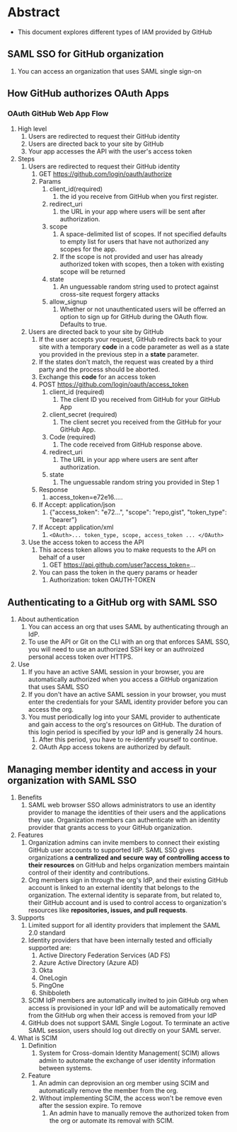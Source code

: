 # Abstract

- This document explores different types of IAM provided by GitHub

## SAML SSO for GitHub organization

1. You can access an organization that uses SAML single sign-on

## How GitHub authorizes OAuth Apps

### OAuth GitHub Web App Flow

1. High level
   1. Users are redirected to request their GitHub identity
   2. Users are directed back to your site by GitHub
   3. Your app accesses the API with the user's access token
2. Steps
   1. Users are redirected to request their GitHub identity
      1. GET https://github.com/login/oauth/authorize
      2. Params
         1. client_id(required)
            1. the id you receive from GitHub when you first register.
         2. redirect_uri
            1. the URL in your app where users will be sent after authorization.
         3. scope
            1. A space-delimited list of scopes. If not specified defaults to empty list for users that have not authorized any scopes for the app.
            2. If the scope is not provided and user has already authorized token with scopes, then a token with existing scope will be returned
         4. state
            1. An unguessable random string used to protect against cross-site request forgery attacks
         5. allow_signup
            1. Whether or not unauthenticated users will be offerred an option to sign up for GitHub during the OAuth flow. Defaults to true.
   2. Users are directed back to your site by GitHub
      1. If the user accepts your request, GitHub redirects back to your site with a temporary **code** in a code parameter as well as a state you provided in the previous step in a **state** parameter.
      2. If the states don't match, the request was created by a third party and the process should be aborted.
      3. Exchange this **code** for an access token
      4. POST https://github.com/login/oauth/access_token
         1. client_id (required)
            1. The client ID you received from GitHub for your GitHub App
         2. client_secret (required)
            1. The client secret you received from the GitHub for your GitHub App.
         3. Code (required)
            1. The code received from GitHub response above.
         4. redirect_uri
            1. The URL in your app where users are sent after authorization.
         5. state
            1. The unguessable random string you provided in Step 1
      5. Response
         1. access_token=e72e16.....
      6. If Accept: application/json
         1. {"access_token": "e72...", "scope": "repo,gist", "token_type": "bearer"}
      7. If Accept: application/xml
         1. `<OAuth>... token_type, scope, access_token ... </OAuth>`
   3. Use the access token to access the API
      1. This access token allows you to make requests to the API on behalf of a user
         1. GET https://api.github.com/user?access_token=...
      2. You can pass the token in the query params or header
         1. Authorization: token OAUTH-TOKEN

## Authenticating to a GitHub org with SAML SSO

1. About authentication
   1. You can access an org that uses SAML by authenticating through an IdP.
   2. To use the API or Git on the CLI with an org that enforces SAML SSO, you will need to use an authorized SSH key or an authroized personal access token over HTTPS.
2. Use
   1. If you have an active SAML session in your browser, you are automatically authorized when you access a GitHub organization that uses SAML SSO
   2. If you don't have an active SAML session in your browser, you must enter the credentials for your SAML identity provider before you can access the org.
   3. You must periodically log into your SAML provider to authenticate and gain access to the org's resources on GitHub. The duration of this login period is specified by your IdP and is generally 24 hours.
      1. After this period, you have to re-identify yourself to continue.
      2. OAuth App access tokens are authorized by default.

## Managing member identity and access in your organization with SAML SSO

1. Benefits
   1. SAML web browser SSO allows administrators to use an identity provider to manage the identities of their users and the applications they use. Organization members can authenticate with an identity provider that grants access to your GitHub organization.
2. Features
   1. Organization admins can invite members to connect their existing GitHub user accounts to supported IdP. SAML SSO gives organizations **a centralized and secure way of controlling access to their resources** on GitHub and helps organization members maintain control of their identity and contributions.
   2. Org members sign in through the org's IdP, and their existing GitHub account is linked to an external identity that belongs to the organization. The external identity is separate from, but related to, their GitHub account and is used to control access to organization's resources like **repositories, issues, and pull requests**.
3. Supports
   1. Limited support for all identity providers that implement the SAML 2.0 standard
   2. Identity providers that have been internally tested and officially supported are:
      1. Active Directory Federation Services (AD FS)
      2. Azure Active Directory (Azure AD)
      3. Okta
      4. OneLogin
      5. PingOne
      6. Shibboleth
   3. SCIM IdP members are automatically invited to join GitHub org when access is provisioned in your IdP and will be automatically removed from the GitHub org when their access is removed from your IdP
   4. GitHub does not support SAML Single Logout. To terminate an active SAML session, users should log out directly on your SAML server.
4. What is SCIM
   1. Definition
      1. System for Cross-domain Identity Management( SCIM) allows admin to automate the exchange of user identity information between systems.
   2. Feature
      1. An admin can deprovision an org member using SCIM and automatically remove the member from the org.
      2. Without implementing SCIM, the access won't be remove even after the session expire. To remove
         1. An admin have to manually remove the authorized token from the org or automate its removal with SCIM.
